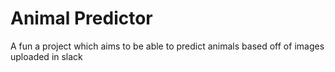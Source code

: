 # Animal Predictor 

A fun a project which aims to be able to predict animals based off of images uploaded in slack
